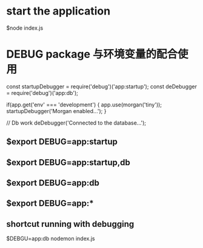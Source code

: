 # start the application

$node index.js

# DEBUG package 与环境变量的配合使用

const startupDebugger = require('debug')('app:startup');
const deDebugger = require('debug')('app:db');

if(app.get('env' === 'development') {
app.use(morgan('tiny'));
startupDebugger('Morgan enabled...');
}

// Db work
deDebugger('Connected to the database...');

## \$export DEBUG=app:startup

## \$export DEBUG=app:startup,db

## \$export DEBUG=app:db

## \$export DEBUG=app:\*

## shortcut running with debugging

\$DEBGU=app:db nodemon index.js
